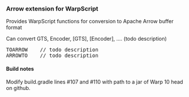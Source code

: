 ### Arrow extension for WarpScript

Provides WarpScript functions for conversion to Apache Arrow buffer format

Can convert GTS, Encoder, [GTS], [Encoder], .... (todo description)

<pre>
TOARROW    // todo description
ARROWTO    // todo description
</pre>


#### Build notes

Modify build.gradle lines #107 and #110 with path to a jar of Warp 10 head on github. 
